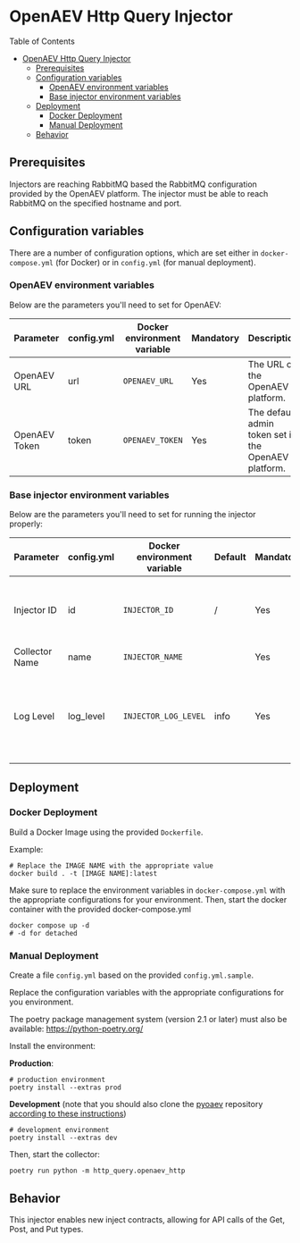 # OpenAEV Http Query Injector

Table of Contents

- [OpenAEV Http Query Injector](#openaev-http-query-injector)
    - [Prerequisites](#prerequisites)
    - [Configuration variables](#configuration-variables)
        - [OpenAEV environment variables](#openaev-environment-variables)
        - [Base injector environment variables](#base-injector-environment-variables)
    - [Deployment](#deployment)
        - [Docker Deployment](#docker-deployment)
        - [Manual Deployment](#manual-deployment)
    - [Behavior](#behavior)

## Prerequisites

Injectors are reaching RabbitMQ based the RabbitMQ configuration provided by the OpenAEV platform. The
injector must be able to reach RabbitMQ on the specified hostname and port.

## Configuration variables

There are a number of configuration options, which are set either in `docker-compose.yml` (for Docker) or
in `config.yml` (for manual deployment).

### OpenAEV environment variables

Below are the parameters you'll need to set for OpenAEV:

| Parameter     | config.yml | Docker environment variable | Mandatory | Description                                          |
|---------------|------------|-----------------------------|-----------|------------------------------------------------------|
| OpenAEV URL   | url        | `OPENAEV_URL`               | Yes       | The URL of the OpenAEV platform.                     |
| OpenAEV Token | token      | `OPENAEV_TOKEN`             | Yes       | The default admin token set in the OpenAEV platform. |

### Base injector environment variables

Below are the parameters you'll need to set for running the injector properly:

| Parameter        | config.yml | Docker environment variable | Default | Mandatory | Description                                                                            |
|------------------|------------|-----------------------------|---------|-----------|----------------------------------------------------------------------------------------|
| Injector ID      | id         | `INJECTOR_ID`               | /       | Yes       | A unique `UUIDv4` identifier for this injector instance.                               |
| Collector Name   | name       | `INJECTOR_NAME`             |         | Yes       | Name of the injector.                                                                  |
| Log Level        | log_level  | `INJECTOR_LOG_LEVEL`        | info    | Yes       | Determines the verbosity of the logs. Options are `debug`, `info`, `warn`, or `error`. |

## Deployment

### Docker Deployment

Build a Docker Image using the provided `Dockerfile`.

Example:

```shell
# Replace the IMAGE NAME with the appropriate value
docker build . -t [IMAGE NAME]:latest
```

Make sure to replace the environment variables in `docker-compose.yml` with the appropriate configurations for your
environment. Then, start the docker container with the provided docker-compose.yml

```shell
docker compose up -d
# -d for detached
```

### Manual Deployment

Create a file `config.yml` based on the provided `config.yml.sample`.

Replace the configuration variables with the appropriate configurations for
you environment.

The poetry package management system (version 2.1 or later) must also be available: https://python-poetry.org/

Install the environment:

**Production**:
```shell
# production environment
poetry install --extras prod
```

**Development** (note that you should also clone the [pyoaev](OpenAEV-Platform/client-python) repository [according to
these instructions](../README.md#simultaneous-development-on-pyoaev-and-an-injector))
```shell
# development environment
poetry install --extras dev
```

Then, start the collector:

```shell
poetry run python -m http_query.openaev_http
```


## Behavior

This injector enables new inject contracts, allowing for API calls of the Get, Post, and Put types.
